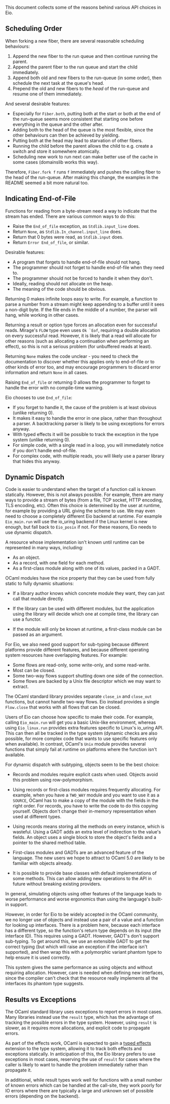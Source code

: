 This document collects some of the reasons behind various API choices in Eio.

## Scheduling Order

When forking a new fiber, there are several reasonable scheduling behaviours:

1. Append the new fiber to the run queue and then continue running the parent.
2. Append the parent fiber to the run queue and start the child immediately.
3. Append both old and new fibers to the run-queue (in some order), then schedule the next task at the queue's head.
4. Prepend the old and new fibers to the *head* of the run-queue and resume one of them immediately.

And several desirable features:

- Especially for `Fiber.both`, putting both at the start or both at the end of the run-queue seems more consistent
  that starting one before everything in the queue and the other after.
- Adding both to the head of the queue is the most flexible, since the other behaviours can then be achieved by yielding.
- Putting both at the head may lead to starvation of other fibers.
- Running the child before the parent allows the child to e.g. create a switch and store it somewhere atomically.
- Scheduling new work to run next can make better use of the cache in some cases (domainslib works this way).

Therefore, `Fiber.fork f` runs `f` immediately and pushes the calling fiber to the head of the run-queue.
After making this change, the examples in the README seemed a bit more natural too.

## Indicating End-of-File

Functions for reading from a byte-stream need a way to indicate that the stream has ended.
There are various common ways to do this:

- Raise the `End_of_file` exception, as `Stdlib.input_line` does.
- Return `None`, as `Stdlib.In_channel.input_line` does.
- Return that 0 bytes were read, as `Stdlib.input` does.
- Return `Error End_of_file`, or similar.

Desirable features:

- A program that forgets to handle end-of-file should not hang.
- The programmer should not forget to handle end-of-file when they need to.
- The programmer should not be forced to handle it when they don't.
- Ideally, reading should not allocate on the heap.
- The meaning of the code should be obvious.

Returning 0 makes infinite loops easy to write.
For example, a function to parse a number from a stream might keep appending to a buffer until it sees a non-digit byte.
If the file ends in the middle of a number, the parser will hang, while working in other cases.

Returning a result or option type forces an allocation even for successful reads.
Mirage's `FLOW` type even uses ``Ok `Eof``, requiring a double allocation on every successful read.
However, it is likely that a read will allocate for other reasons (such as allocating a continuation when performing an effect),
so this is not a serious problem (for unbuffered reads at least).

Returning `None` makes the code unclear - you need to check the documentation to discover whether this applies only to end-of-file or to other kinds of error too, and may encourage programmers to discard error information and return `None` in all cases.

Raising `End_of_file` or returning 0 allows the programmer to forget to handle the error with no compile-time warning.

Eio chooses to use `End_of_file`:

- If you forget to handle it, the cause of the problem is at least obvious (unlike returning 0).
- It makes it easy to handle the error in one place, rather than throughout a parser.
  A backtracking parser is likely to be using exceptions for errors anyway.
- With typed effects it will be possible to track the exception in the type system (unlike returning 0).
- For simple code, with a single read in a loop, you will immediately notice if you don't handle end-of-file.
- For complex code, with multiple reads, you will likely use a parser library that hides this anyway.

## Dynamic Dispatch

Code is easier to understand when the target of a function call is known statically.
However, this is not always possible.
For example, there are many ways to provide a stream of bytes (from a file, TCP socket, HTTP encoding, TLS encoding, etc).
Often this choice is determined by the user at runtime, for example by providing a URL giving the scheme to use.
We may even need to choose a completely different Eio backend at runtime.
For example `Eio_main.run` will use the io_uring backend if the Linux kernel is new enough,
but fall back to `Eio_posix` if not.
For these reasons, Eio needs to use dynamic dispatch.

A resource whose implementation isn't known until runtime can be represented in many ways, including:

- As an object.
- As a record, with one field for each method.
- As a first-class module along with one of its values, packed in a GADT.

OCaml modules have the nice property that they can be used from fully static to fully dynamic situations:

- If a library author knows which concrete module they want,
  they can just call that module directly.

- If the library can be used with different modules,
  but the application using the library will decide which one at compile time,
  the library can use a functor.

- If the module will only be known at runtime, a first-class module can be passed as an argument.

For Eio, we also need good support for sub-typing because different platforms provide different features,
and because different operating system resources have overlapping features.
For example:

- Some flows are read-only, some write-only, and some read-write.
- Most can be closed.
- Some two-way flows support shutting down one side of the connection.
- Some flows are backed by a Unix file descriptor which we may want to extract.

The OCaml standard library provides separate `close_in` and `close_out` functions, but cannot handle two-way flows.
Eio instead provides a single `Flow.close` that works with all flows that can be closed.

Users of Eio can choose how specific to make their code.
For example, calling `Eio_main.run` will get you a basic Unix-like environment,
whereas using `Eio_linux.run` provides extra features specific to Linux's io_uring API.
This can then all be tracked in the type system
(dynamic checks are also possible, for more complex code that wants to use specific features only when available).
In contrast, OCaml's `Unix` module provides several functions that simply fail at runtime
on platforms where the function isn't available.

For dynamic dispatch with subtyping, objects seem to be the best choice:

- Records and modules require explicit casts when used.
  Objects avoid this problem using row-polymorphism.

- Using records or first-class modules requires frequently allocating.
  For example, when you have a `TWO_WAY` module and you want to use it as a `SOURCE`,
  OCaml has to make a copy of the module with the fields in the right order.
  For records, you have to write the code to do this copying yourself.
  Objects don't change their in-memory representation when used at different types.

- Using records means storing all the methods on every instance, which is wasteful.
  Using a GADT adds an extra level of indirection to the value's fields.
  An object uses a single block to store the object's fields and a pointer to the shared method table.

- First-class modules and GADTs are an advanced feature of the language.
  The new users we hope to attract to OCaml 5.0 are likely to be familiar with objects already.

- It is possible to provide base classes with default implementations of some methods.
  This can allow adding new operations to the API in future without breaking existing providers.

In general, simulating objects using other features of the language leads to worse performance
and worse ergonomics than using the language's built-in support.

However, in order for Eio to be widely accepted in the OCaml community,
we no longer use of objects and instead use a pair of a value and a function for looking up interfaces.
There is a problem here, because each interface has a different type,
so the function's return type depends on its input (the interface ID).
This requires using a GADT. However, GADT's don't support sub-typing.
To get around this, we use an extensible GADT to get the correct typing
(but which will raise an exception if the interface isn't supported),
and then wrap this with a polymorphic variant phantom type to help ensure
it is used correctly.

This system gives the same performance as using objects and without requiring allocation.
However, care is needed when defining new interfaces,
since the compiler can't check that the resource really implements all the interfaces its phantom type suggests.

## Results vs Exceptions

The OCaml standard library uses exceptions to report errors in most cases.
Many libraries instead use the `result` type, which has the advantage of tracking the possible errors in the type system.
However, using `result` is slower, as it requires more allocations, and explicit code to propagate errors.

As part of the effects work, OCaml is expected to gain a [typed effects][] extension to the type system,
allowing it to track both effects and exceptions statically.
In anticipation of this, the Eio library prefers to use exceptions in most cases,
reserving the use of `result` for cases where the caller is likely to want to handle the problem immediately
rather than propagate it.

In additional, while result types work well
for functions with a small number of known errors which can be handled at the call-site,
they work poorly for IO errors where there are typically a large and unknown set of possible errors
(depending on the backend).

[typed effects]: https://www.janestreet.com/tech-talks/effective-programming/
